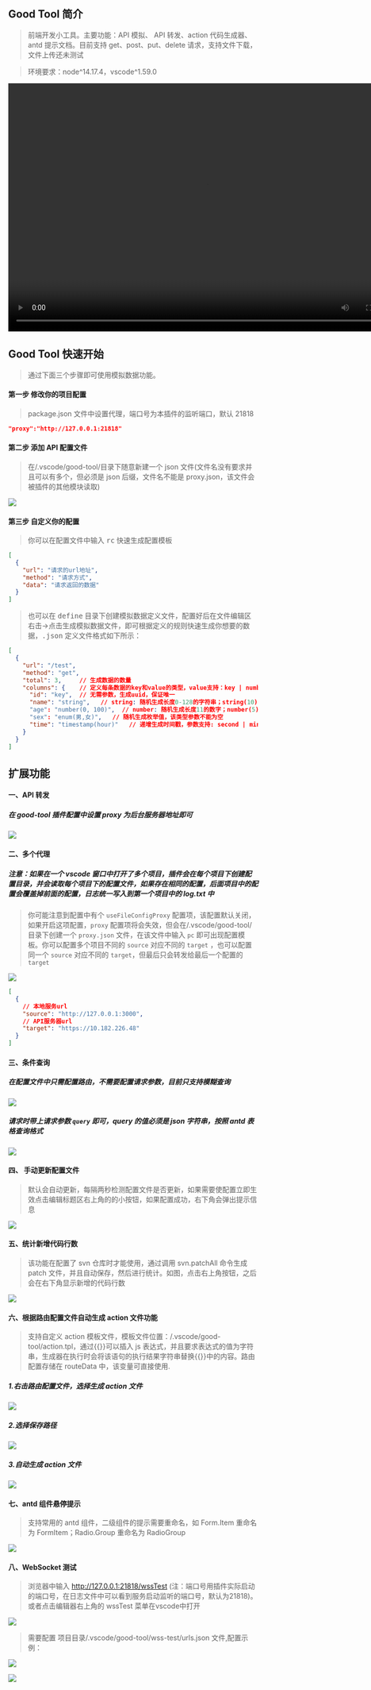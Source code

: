 ## Good Tool 简介

> 前端开发小工具。主要功能：API 模拟、 API 转发、action 代码生成器、antd 提示文档。目前支持 get、post、put、delete 请求，支持文件下载，文件上传还未测试

> 环境要求：node^14.17.4，vscode^1.59.0

<video src="https://img.amazing-w.top/plugin/good-tool/1.mp4" width="800px" height="500px" controls="controls"></video>

## Good Tool 快速开始

> 通过下面三个步骤即可使用模拟数据功能。

#### 第一步 修改你的项目配置

> package.json 文件中设置代理，端口号为本插件的监听端口，默认 21818

```json
"proxy":"http://127.0.0.1:21818"
```

#### 第二步 添加 API 配置文件

> 在/.vscode/good-tool/目录下随意新建一个 json 文件(文件名没有要求并且可以有多个，但必须是 json 后缀，文件名不能是 proxy.json，该文件会被插件的其他模块读取)

![](https://img.amazing-w.top/plugin/good-tool/2.png)

#### 第三步 自定义你的配置

> 你可以在配置文件中输入 <kbd>rc</kbd> 快速生成配置模板

```json
[
  {
    "url": "请求的url地址",
    "method": "请求方式",
    "data": "请求返回的数据"
  }
]
```
> 也可以在 <kbd>define</kbd> 目录下创建模拟数据定义文件，配置好后在文件编辑区右击->点击生成模拟数据文件，即可根据定义的规则快速生成你想要的数据，<kbd>.json</kbd> 定义文件格式如下所示：
```json
[
  {
    "url": "/test",
    "method": "get",
    "total": 3,     // 生成数据的数量
    "columns": {    // 定义每条数据的key和value的类型，value支持：key | number | string | enum | timestamp
      "id": "key",  // 无需参数，生成uuid，保证唯一
      "name": "string",   // string: 随机生成长度0-128的字符串；string(10): 长度0-10；string(10, 100): 长度10-100
      "age": "number(0, 100)",  // number: 随机生成长度11的数字；number(5): 长度5；number(0, 100): 随机生成0-100的数字
      "sex": "enum(男,女)",   // 随机生成枚举值，该类型参数不能为空
      "time": "timestamp(hour)"   // 递增生成时间戳，参数支持: second | minute | hour | day | month | year，可不传默认为day
    }
  }
]
```

## 扩展功能

#### 一、API 转发

##### 在 good-tool 插件配置中设置 proxy 为后台服务器地址即可

![](https://img.amazing-w.top/plugin/good-tool/11.png)

#### 二、多个代理

##### 注意：如果在一个 vscode 窗口中打开了多个项目，插件会在每个项目下创建配置目录，并会读取每个项目下的配置文件，如果存在相同的配置，后面项目中的配置会覆盖掉前面的配置，日志统一写入到第一个项目中的 log.txt 中

> 你可能注意到配置中有个 `useFileConfigProxy` 配置项，该配置默认关闭，如果开启这项配置，`proxy` 配置项将会失效，但会在/.vscode/good-tool/目录下创建一个 `proxy.json` 文件，在该文件中输入 `pc` 即可出现配置模板。你可以配置多个项目不同的 `source` 对应不同的 `target` ，也可以配置同一个 `source` 对应不同的 `target`，但最后只会转发给最后一个配置的 `target`

![](https://img.amazing-w.top/plugin/good-tool/4.png)

```json
[
  {
    // 本地服务url
    "source": "http://127.0.0.1:3000",
    // API服务器url
    "target": "https://10.182.226.48"
  }
]
```

#### 三、条件查询

##### 在配置文件中只需配置路由，不需要配置请求参数，目前只支持模糊查询

![](https://img.amazing-w.top/plugin/good-tool/5.png)

##### 请求时带上请求参数 `query` 即可，query 的值必须是 json 字符串，按照 antd 表格查询格式

![](https://img.amazing-w.top/plugin/good-tool/6.png)

#### 四、 手动更新配置文件

> 默认会自动更新，每隔两秒检测配置文件是否更新，如果需要使配置立即生效点击编辑标题区右上角的的小按钮，如果配置成功，右下角会弹出提示信息

![](https://img.amazing-w.top/plugin/good-tool/3.png)

#### 五、统计新增代码行数

> 该功能在配置了 svn 仓库时才能使用，通过调用 svn.patchAll 命令生成 patch 文件，并且自动保存，然后进行统计。如图，点击右上角按钮，之后会在右下角显示新增的代码行数

![](https://img.amazing-w.top/plugin/good-tool/7.png)

#### 六、根据路由配置文件自动生成 action 文件功能

> 支持自定义 action 模板文件，模板文件位置：/.vscode/good-tool/action.tpl，通过{{}}可以插入 js 表达式，并且要求表达式的值为字符串，生成器在执行时会将该语句的执行结果字符串替换{{}}中的内容。路由配置存储在 routeData 中，该变量可直接使用.

##### 1.右击路由配置文件，选择生成 action 文件

![](https://img.amazing-w.top/plugin/good-tool/8.png)

##### 2.选择保存路径

![](https://img.amazing-w.top/plugin/good-tool/9.png)

##### 3.自动生成 action 文件

![](https://img.amazing-w.top/plugin/good-tool/10.png)

#### 七、antd 组件悬停提示

> 支持常用的 antd 组件，二级组件的提示需要重命名，如 Form.Item 重命名为 FormItem；Radio.Group 重命名为 RadioGroup

![](https://img.amazing-w.top/plugin/good-tool/13.png)

#### 八、WebSocket 测试

> 浏览器中输入 http://127.0.0.1:21818/wssTest (注：端口号用插件实际启动的端口号，在日志文件中可以看到服务启动监听的端口号，默认为21818)。或者点击编辑器右上角的 wssTest 菜单在vscode中打开

![](https://img.amazing-w.top/plugin/good-tool/12.png)

> 需要配置 项目目录/.vscode/good-tool/wss-test/urls.json 文件,配置示例：

![](https://img.amazing-w.top/plugin/good-tool/14.png)

![](https://img.amazing-w.top/plugin/good-tool/15.png)

